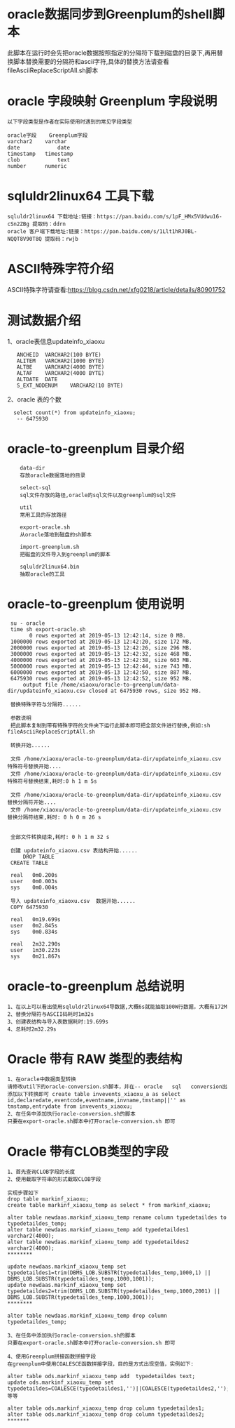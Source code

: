 # oracle数据同步到Greenplum的shell脚本
  此脚本在运行时会先把oracle数据按照指定的分隔符下载到磁盘的目录下,再用替换脚本替换需要的分隔符和ascii字符,具体的替换方法请查看fileAsciiReplaceScriptAll.sh脚本
# oracle  字段映射 Greenplum  字段说明
	以下字段类型是作者在实际使用时遇到的常见字段类型

	oracle字段	Greenplum字段
	varchar2	varchar
	date	        date
	timestamp	timestamp
	clob	        text
	number		numeric

# sqluldr2linux64 工具下载
    
	sqluldr2linux64 下载地址:链接：https://pan.baidu.com/s/1pF_HMx5VUdwu16-cSn2ZBg 提取码：ddrn 
	oracle 客户端下载地址:链接：https://pan.baidu.com/s/1Llt1hRJ0BL-NQQT8V90T8Q 提取码：rwjb 
# ASCII特殊字符介绍
  ASCII特殊字符请查看:https://blog.csdn.net/xfg0218/article/details/80901752
  
# 测试数据介绍
  1、oracle表信息updateinfo_xiaoxu

       ANCHEID	VARCHAR2(100 BYTE)
       ALITEM	VARCHAR2(1000 BYTE)
       ALTBE	VARCHAR2(4000 BYTE)
       ALTAF	VARCHAR2(4000 BYTE)
       ALTDATE	DATE
       S_EXT_NODENUM	VARCHAR2(10 BYTE)
   2、oracle 表的个数

      select count(*) from updateinfo_xiaoxu;
       -- 6475930
# oracle-to-greenplum 目录介绍
        data-dir
        存放oracle数据落地的目录

        select-sql
        sql文件存放的路径,oracle的sql文件以及greenplum的sql文件

        util
        常用工具的存放路径

        export-oracle.sh
        从oracle落地到磁盘的sh脚本

        import-greenplum.sh
        把磁盘的文件导入到greenplum的脚本

        sqluldr2linux64.bin
        抽取oracle的工具
# oracle-to-greenplum 使用说明
     su - oracle
     time sh export-oracle.sh 
           0 rows exported at 2019-05-13 12:42:14, size 0 MB.
     1000000 rows exported at 2019-05-13 12:42:20, size 172 MB.
     2000000 rows exported at 2019-05-13 12:42:26, size 296 MB.
     3000000 rows exported at 2019-05-13 12:42:32, size 468 MB.
     4000000 rows exported at 2019-05-13 12:42:38, size 603 MB.
     5000000 rows exported at 2019-05-13 12:42:44, size 743 MB.
     6000000 rows exported at 2019-05-13 12:42:50, size 887 MB.
     6475930 rows exported at 2019-05-13 12:42:52, size 952 MB.
         output file /home/xiaoxu/oracle-to-greenplum/data-dir/updateinfo_xiaoxu.csv closed at 6475930 rows, size 952 MB.

	 替换特殊字符与分隔符......
	 
	 参数说明
	 把此脚本复制到带有特殊字符的文件夹下运行此脚本即可把全部文件进行替换,例如:sh fileAsciiReplaceScriptAll.sh

	 转换开始...... 

	 文件 /home/xiaoxu/oracle-to-greenplum/data-dir/updateinfo_xiaoxu.csv 特殊符号替换开始....
	 文件 /home/xiaoxu/oracle-to-greenplum/data-dir/updateinfo_xiaoxu.csv 特殊符号替换结束,耗时:0 h 1 m 5s

	 文件 /home/xiaoxu/oracle-to-greenplum/data-dir/updateinfo_xiaoxu.csv 替换分隔符开始....
	 文件 /home/xiaoxu/oracle-to-greenplum/data-dir/updateinfo_xiaoxu.csv 替换分隔符结束,耗时: 0 h 0 m 26 s


	 全部文件转换结束,耗时: 0 h 1 m 32 s
	 
	 创建 updateinfo_xiaoxu.csv 表结构开始...... 
         DROP TABLE
	 CREATE TABLE

	 real	0m0.200s
	 user	0m0.003s
	 sys	0m0.004s

 	 导入 updateinfo_xiaoxu.csv  数据开始......
	 COPY 6475930

	 real	0m19.699s
	 user	0m2.845s
	 sys	0m0.834s

	 real	2m32.290s
	 user	1m30.223s
	 sys	0m21.867s

# oracle-to-greenplum 总结说明
	1、在以上可以看出使用sqluldr2linux64导数据,大概6s就能抽取100W行数据，大概有172M
	2、替换分隔符与ASCII码耗时1m32s
	3、创建表结构与导入表数据耗时:19.699s
	4、总耗时2m32.29s
# Oracle  带有 RAW  类型的表结构
	1、在oracle中数据类型转换
	请修改util下的oracle-conversion.sh脚本，并在-- oracle   sql   conversion出添加以下转换即可 create table invevents_xiaoxu_a as select id,declaredate,eventcode,eventname,invname,tmstamp||'' as tmstamp,entrydate from invevents_xiaoxu;
	2、在任务中添加执行oracle-conversion.sh的脚本
	只要在export-oracle.sh脚本中打开oracle-conversion.sh 即可
# Oracle 带有CLOB类型的字段
	1、首先查询CLOB字段的长度
	2、使用截取字符串的形式截取CLOB字段

	实现步骤如下
	drop table markinf_xiaoxu;
	create table markinf_xiaoxu_temp as select * from markinf_xiaoxu;

	alter table newdaas.markinf_xiaoxu_temp rename column typedetaildes to typedetaildes_temp;
	alter table newdaas.markinf_xiaoxu_temp add typedetaildes1 varchar2(4000);
	alter table newdaas.markinf_xiaoxu_temp add typedetaildes2 varchar2(4000);
	********

	update newdaas.markinf_xiaoxu_temp set typedetaildes1=trim(DBMS_LOB.SUBSTR(typedetaildes_temp,1000,1) || DBMS_LOB.SUBSTR(typedetaildes_temp,1000,1001));
	update newdaas.markinf_xiaoxu_temp set typedetaildes2=trim(DBMS_LOB.SUBSTR(typedetaildes_temp,1000,2001) || DBMS_LOB.SUBSTR(typedetaildes_temp,1000,3001));
	********

	alter table newdaas.markinf_xiaoxu_temp drop column typedetaildes_temp;

	3、在任务中添加执行oracle-conversion.sh的脚本
	只要在export-oracle.sh脚本中打开oracle-conversion.sh 即可

	4、使用Greenplum拼接函数拼接字段
	在greenplum中使用COALESCE函数拼接字段，目的是方式出现空值，实例如下:

	alter table ods.markinf_xiaoxu_temp add  typedetaildes text;
	update ods.markinf_xiaoxu_temp set typedetaildes=COALESCE(typedetaildes1,'')||COALESCE(typedetaildes2,''); 等等

	alter table ods.markinf_xiaoxu_temp drop column typedetaildes1;
	alter table ods.markinf_xiaoxu_temp drop column typedetaildes2;
	*******



